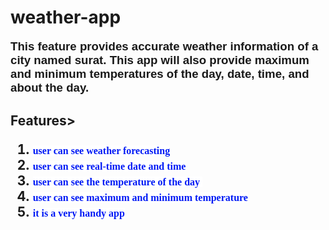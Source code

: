 # weather-app
<p style="text-align: left;"><span style="font-size: 14pt; font-family: trebuchet ms, geneva, sans-serif;"><strong>This feature provides accurate weather information of a city named surat. This app will also provide maximum and minimum temperatures of the day, date, time, and about the day.</strong></span></p>

<h2>Features>
  <ol>
<li><span style="font-size: 12pt; font-family: georgia, palatino, serif; color: #001af5; background-color: #ffffff;">user can see weather forecasting</span></li>
<li><span style="font-size: 12pt; font-family: georgia, palatino, serif; color: #001af5; background-color: #ffffff;">user can see real-time date and time</span></li>
<li><span style="font-size: 12pt; font-family: georgia, palatino, serif; color: #001af5; background-color: #ffffff;">user can see the temperature of the day&nbsp;</span></li>
<li><span style="font-size: 12pt; font-family: georgia, palatino, serif; color: #001af5; background-color: #ffffff;">user can see maximum and minimum temperature</span></li>
<li><span style="font-size: 12pt; font-family: georgia, palatino, serif; color: #001af5; background-color: #ffffff;">it is a very handy app</span></li>
</ol>
